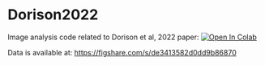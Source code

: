 # Dorison2022
Image analysis code related to Dorison et al, 2022 paper:
[![Open In Colab](https://colab.research.google.com/assets/colab-badge.svg)](https://colab.research.google.com/github/KidneyRegeneration/Dorison2022/blob/main/NPHS2_variants_paper.ipynb)

Data is available at: https://figshare.com/s/de3413582d0dd9b86870
